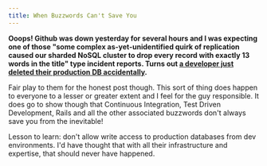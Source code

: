 ```yaml
---
title: When Buzzwords Can't Save You
---
```

**Ooops! Github was down yesterday for several hours and I was expecting one of those "some complex as-yet-unidentified quirk of replication caused our sharded NoSQL cluster to drop every record with exactly 13 words in the title" type incident reports. Turns out [a developer just deleted their production DB accidentally](https://github.com/blog/744-today-s-outage).**

Fair play to them for the honest post though. This sort of thing does happen to everyone to a lesser or greater extent and I feel for the guy responsible. It does go to show though that  Continuous Integration, Test Driven Development, Rails and all the other associated buzzwords don't always save you from the inevitable!

Lesson to learn: don't allow write access to production databases from dev environments. I'd have thought that with all their infrastructure and expertise, that should never have happened.